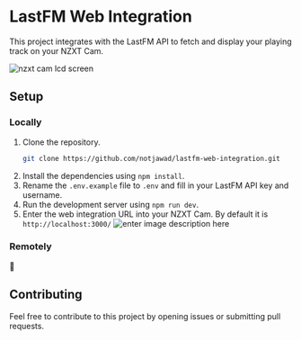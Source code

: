 
# LastFM Web Integration

This project integrates with the LastFM API to fetch and display your playing track on your NZXT Cam.

![nzxt cam lcd screen](https://files.catbox.moe/t1adch.png)

## Setup

### Locally
1. Clone the repository.
	```bash
	git clone https://github.com/notjawad/lastfm-web-integration.git
	```
2. Install the dependencies using `npm install`.
3. Rename the `.env.example` file to `.env` and fill in your LastFM API key and username.
4. Run the development server using `npm run dev`.
5. Enter the web integration URL into your NZXT Cam. By default it is `http://localhost:3000/`
![enter image description here](https://files.catbox.moe/gnw87s.png)
### Remotely
🚧

## Contributing

Feel free to contribute to this project by opening issues or submitting pull requests.

